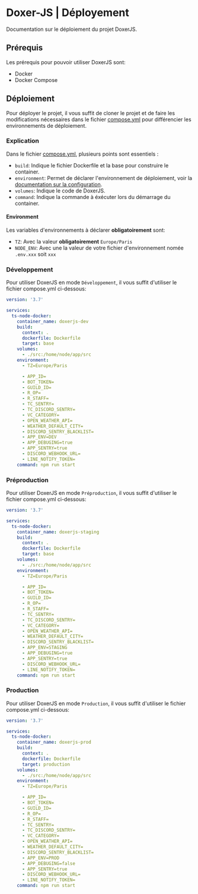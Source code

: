 # Doxer-JS | Déployement

Documentation sur le déploiement du projet DoxerJS.
<br/>

## Prérequis

Les prérequis pour pouvoir utiliser DoxerJS sont:

- Docker
- Docker Compose

## Déploiement

Pour déployer le projet, il vous suffit de cloner le projet et de faire les modifications nécessaires dans le fichier [compose.yml](../compose.yml) pour différencier les environnements de déploiement.

### Explication

Dans le fichier [compose.yml](../compose.yml), plusieurs points sont essentiels :

- `build`: Indique le fichier Dockerfile et la base pour construire le container.
- `environment`: Permet de déclarer l'environnement de déploiement, voir la [documentation sur la configuration](./configuration.md).
- `volumes`: Indique le code de DoxerJS.
- `command`: Indique la commande à éxécuter lors du démarrage du container.

#### Environment

Les variables d'environnements à déclarer **obligatoirement** sont:

- `TZ`: Avec la valeur **obligatoirement** `Europe/Paris`
- `NODE_ENV`: Avec une la valeur de votre fichier d'environnement nomée `.env.xxx` soit `xxx`

### Développement

Pour utiliser DoxerJS en mode `Développement`, il vous suffit d'utiliser le fichier compose.yml ci-dessous:

```YAML
version: '3.7'

services:
  ts-node-docker:
    container_name: doxerjs-dev
    build:
      context: .
      dockerfile: Dockerfile
      target: base
    volumes:
      - ./src:/home/node/app/src
    environment:
      - TZ=Europe/Paris

      - APP_ID=
      - BOT_TOKEN=
      - GUILD_ID=
      - R_OP=
      - R_STAFF=
      - TC_SENTRY=
      - TC_DISCORD_SENTRY=
      - VC_CATEGORY=
      - OPEN_WEATHER_API=
      - WEATHER_DEFAULT_CITY=
      - DISCORD_SENTRY_BLACKLIST=
      - APP_ENV=DEV
      - APP_DEBUGING=true
      - APP_SENTRY=true
      - DISCORD_WEBHOOK_URL=
      - LINE_NOTIFY_TOKEN=
    command: npm run start
```

### Préproduction

Pour utiliser DoxerJS en mode `Préproduction`, il vous suffit d'utiliser le fichier compose.yml ci-dessous:

```YAML
version: '3.7'

services:
  ts-node-docker:
    container_name: doxerjs-staging
    build:
      context: .
      dockerfile: Dockerfile
      target: base
    volumes:
      - ./src:/home/node/app/src
    environment:
      - TZ=Europe/Paris

      - APP_ID=
      - BOT_TOKEN=
      - GUILD_ID=
      - R_OP=
      - R_STAFF=
      - TC_SENTRY=
      - TC_DISCORD_SENTRY=
      - VC_CATEGORY=
      - OPEN_WEATHER_API=
      - WEATHER_DEFAULT_CITY=
      - DISCORD_SENTRY_BLACKLIST=
      - APP_ENV=STAGING
      - APP_DEBUGING=true
      - APP_SENTRY=true
      - DISCORD_WEBHOOK_URL=
      - LINE_NOTIFY_TOKEN=
    command: npm run start
```

### Production

Pour utiliser DoxerJS en mode `Production`, il vous suffit d'utiliser le fichier compose.yml ci-dessous:

```YAML
version: '3.7'

services:
  ts-node-docker:
    container_name: doxerjs-prod
    build:
      context: .
      dockerfile: Dockerfile
      target: production
    volumes:
      - ./src:/home/node/app/src
    environment:
      - TZ=Europe/Paris

      - APP_ID=
      - BOT_TOKEN=
      - GUILD_ID=
      - R_OP=
      - R_STAFF=
      - TC_SENTRY=
      - TC_DISCORD_SENTRY=
      - VC_CATEGORY=
      - OPEN_WEATHER_API=
      - WEATHER_DEFAULT_CITY=
      - DISCORD_SENTRY_BLACKLIST=
      - APP_ENV=PROD
      - APP_DEBUGING=false
      - APP_SENTRY=true
      - DISCORD_WEBHOOK_URL=
      - LINE_NOTIFY_TOKEN=
    command: npm run start
```
